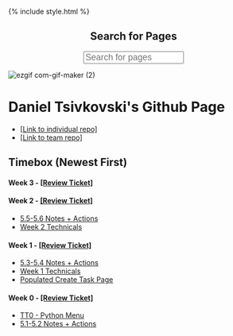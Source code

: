 {% include style.html %}
<h2 style='text-align: center'>Search for Pages</h2>
<input autocomplete="off" style="margin-left: 30%; margin-right: 30%; font-size: 17.5px; height: 25px; width: 40%" type="text" id="SearchInput" onkeyup="SearchMain(list = websitePages, textcolor = 'white', nullcolor = '#e30202', SearchID = 'SearchInput', ResultID = 'SearchResult', DebugMode = false)" placeholder="Search for pages" title="Search for pages">
<br>
<p style="text-align: center" id="SearchResult"></p>
<script>
        // this is an array that includes most of our website's pages.
        // each object in the list has a name and a path.
        // the name will be checked against the user's input to check which object should be selected to return.
        // the path is used to create a link to the desired page
        let websitePages =
            [
                {"name":"Test Prep / Notes", "path":"https://dtsivkovski.github.io/dtsivkovski-cspt3/testPrep"},
                {"name":"Data Structures Project", "path":"https://dtsivkovski.github.io/dtsivkovski-cspt3/dsProject"},
                {"name":"Create Task", "path":"https://dtsivkovski.github.io/dtsivkovski-cspt3/createtask"},
                {"name":"Home", "path":"https://dtsivkovski.github.io/dtsivkovski-cspt3/"},
                {"name":"Guython", "path":"https://akhilnandhakumar.github.io/Guython/"},
                {"name":"Individual GitHub Repository", "path":"https://github.com/dtsivkovski/dtsivkovski-cspt3"},
                {"name":"Team GitHub Repository", "path":"https://github.com/LindaLiu1202/just_here_to_code/"},
                {"name":"Replit Project", "path":"https://replit.com/@DanielTsivkovsk/dtsivkovski-cspt3#python/tt0-menu.py"},
            ] ;

        function SearchMain(list = websitePages, textcolor = 'white', nullcolor = 'red', SearchID = 'SearchInput', ResultID = 'SearchResult', DebugMode = false, NoRText = 'No Results') {
            let input = document.getElementById(SearchID);
            let filter = input.value.toUpperCase(); // the user's input is changed to uppercase so that the search is not case-sensitive
            document.getElementById(ResultID).innerHTML = '| ' // this line makes the output blank whenever the function is called so that previous information is removed
            if (DebugMode === false) {
                for (x = 0; x < list.length; x++) { // this section goes through the items in my array and checks if the user's input is the same as any object name
                    if (list[x].name.toUpperCase().includes(filter)) { //using include function allows users to only input part of the page name instead of the whole thing
                        let link = list[x].path;
                        let title = list[x].name;
                        let output = `<a target="_blank" class='intlink' href='${link}'>${title}</a>` + ' | '; //this allows multiple links to be included in the result
                        document.getElementById(ResultID).innerHTML += output
                        document.getElementById(ResultID).style.color = 'grey'
                        let intlink = document.getElementsByClassName('intlink')
                        for (y = 0; y < intlink.length; y++) {
                            intlink[y].style.color = textcolor
                        }
                    }
                    if (filter === '') { //in case the user leaves the input blank, this statements causes the function to return "No Results"
                        document.getElementById(ResultID).innerHTML = NoRText
                        document.getElementById(ResultID).style.color = nullcolor
                    }
                }
            }
            else {
                for (i = 0; i < list.length; i++) {
                    let link = list[i].path
                    let title = list[i].name
                    let output = `<a href='${link}'>${title}</a>` + ' | ' //this allows multiple links to be included in the result
                    document.getElementById(ResultID).innerHTML += output
                    document.getElementById(ResultID).style.color = textcolor
                }
                document.getElementById(ResultID).innerHTML += '<br>' + `<p id='NoRText'>${NoRText}</p>`
                document.getElementById('NoRText').style.color = nullcolor
                }
        }
</script>


![ezgif com-gif-maker (2)](https://user-images.githubusercontent.com/89223402/157379234-9fe32df4-8000-4f0b-88aa-4c279c25001e.gif)

<!-- <table>
    <tr>
        <td><a href="https://dtsivkovski.github.io/dtsivkovski-cspt3/">Main</a></td>
        <td><a href="https://dtsivkovski.github.io/dtsivkovski-cspt3/dsProject">Data Structures Project</a></td>
        <td><a href="https://dtsivkovski.github.io/dtsivkovski-cspt3/testPrep">Test Prep / Notes</a></td>
        <td><a href="https://dtsivkovski.github.io/dtsivkovski-cspt3/createtask">Create Task</a></td>
    </tr>
</table>
<hr> -->

# Daniel Tsivkovski's Github Page

- [[Link to individual repo]](https://github.com/dtsivkovski/dtsivkovski-cspt3)
- [[Link to team repo]](https://github.com/LindaLiu1202/just_here_to_code/)

## Timebox (Newest First)

#### Week 3 - [[Review Ticket]](https://github.com/JakubPonulak/DataStructures/issues/1)

#### Week 2 - [[Review Ticket]](https://github.com/dtsivkovski/dtsivkovski-cspt3/issues/3)
- [5.5-5.6 Notes + Actions](https://dtsivkovski.github.io/dtsivkovski-cspt3/notes/5.5-5.6)
- [Week 2 Technicals](https://dtsivkovski.github.io/dtsivkovski-cspt3/dsProject)

#### Week 1 - [[Review Ticket]](https://github.com/dtsivkovski/dtsivkovski-cspt3/issues/2)
- [5.3-5.4 Notes + Actions](https://dtsivkovski.github.io/dtsivkovski-cspt3/notes/5.3-5.4)
- [Week 1 Technicals](https://dtsivkovski.github.io/dtsivkovski-cspt3/dsProject)
- [Populated Create Task Page](https://dtsivkovski.github.io/dtsivkovski-cspt3/createtask)

#### Week 0 - [[Review Ticket]](https://github.com/dtsivkovski/dtsivkovski-cspt3/issues/1)
- [TT0 - Python Menu](https://dtsivkovski.github.io/dtsivkovski-cspt3/dsProject) 
- [5.1-5.2 Notes + Actions](https://dtsivkovski.github.io/dtsivkovski-cspt3/notes/5.1-5.2)
   
